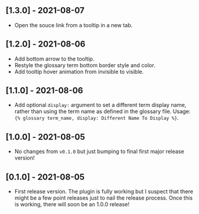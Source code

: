## [1.3.0] - 2021-08-07
- Open the souce link from a tooltip in a new tab.

## [1.2.0] - 2021-08-06
- Add bottom arrow to the tooltip.
- Restyle the glossary term bottom border style and color.
- Add tooltip hover animation from invisible to visible.

## [1.1.0] - 2021-08-06
- Add optional `display:` argument to set a different term display name, rather than using the term name as defined in the glossary file. Usage: `{% glossary term_name, display: Different Name To Display %}`.

## [1.0.0] - 2021-08-05
- No changes from `v0.1.0` but just bumping to final first major release version!

## [0.1.0] - 2021-08-05
- First release version. The plugin is fully working but I suspect that there might be a few point releases just to nail the release process. Once this is working, there will soon be an 1.0.0 release!
